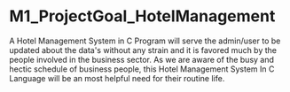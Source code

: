 # M1_ProjectGoal_HotelManagement
A Hotel Management System in C Program will serve the admin/user to be updated about the data's without any strain and it is favored much by the people involved in the business sector. As we are aware of the busy and hectic schedule of business people, this Hotel Management System In C Language will be an most helpful need for their routine life.
